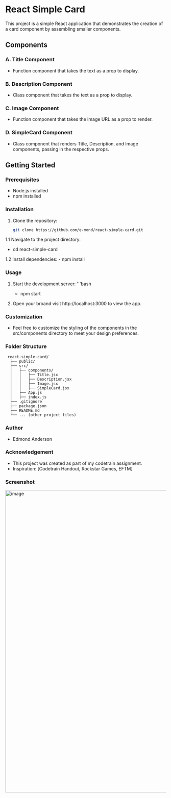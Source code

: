 # React Simple Card

This project is a simple React application that demonstrates the creation of a card component by assembling smaller components.

## Components

### A. Title Component
- Function component that takes the text as a prop to display.

### B. Description Component
- Class component that takes the text as a prop to display.

### C. Image Component
- Function component that takes the image URL as a prop to render.

### D. SimpleCard Component
- Class component that renders Title, Description, and Image components, passing in the respective props.

## Getting Started

### Prerequisites
- Node.js installed
- npm installed

### Installation
1. Clone the repository:
   ```bash
   git clone https://github.com/e-mond/react-simple-card.git

1.1 Navigate to the project directory:
   - cd react-simple-card
     
1.2 Install dependencies:
    - npm install
    

### Usage 
  1. Start the development server:
     '''bash
     - npm start
       
  3. Open your broand visit http://localhost:3000 to view the app.

### Customization
  - Feel free to customize the styling of the components in the src/components directory to meet your design preferences.

### Folder Structure

     react-simple-card/
      ├── public/
      ├── src/
      │   ├── components/
      │   │   ├── Title.jsx
      │   │   ├── Description.jsx
      │   │   ├── Image.jsx
      │   │   ├── SimpleCard.jsx
      │   ├── App.js
      │   ├── index.js
      ├── .gitignore
      ├── package.json
      ├── README.md
      └── ... (other project files)

### Author 
   - Edmond Anderson

### Acknowledgement
   - This project was created as part of my codetrain assignment.
   - Inspiration: [Codetrain Handout, Rockstar Games, EFTM]

### Screenshot
   <img width="948" alt="image" src="https://github.com/e-mond/react-simple-card/assets/126099833/9b31b739-f583-4dfd-b548-f344d2dc7221">

      
         


    
